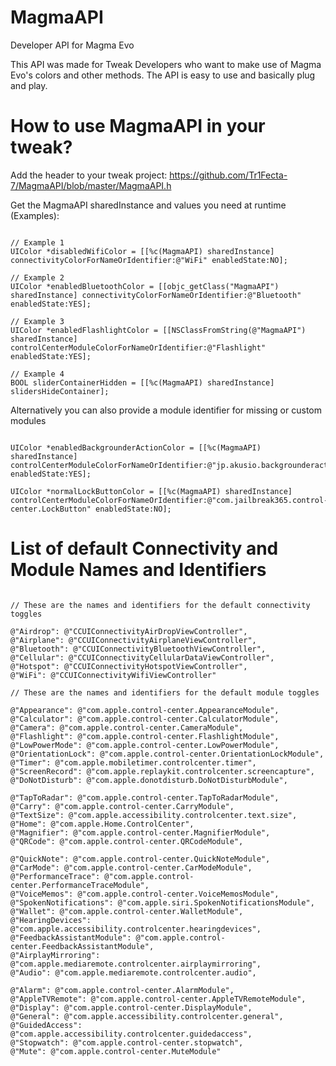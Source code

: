 # MagmaAPI
Developer API for Magma Evo


This API was made for Tweak Developers who want to make use of Magma Evo's colors and other methods. The API is easy to use and basically plug and play.

# How to use MagmaAPI in your tweak?

Add the header to your tweak project: https://github.com/Tr1Fecta-7/MagmaAPI/blob/master/MagmaAPI.h


Get the MagmaAPI sharedInstance and values you need at runtime (Examples):

```objc

// Example 1
UIColor *disabledWifiColor = [[%c(MagmaAPI) sharedInstance] connectivityColorForNameOrIdentifier:@"WiFi" enabledState:NO];

// Example 2
UIColor *enabledBluetoothColor = [[objc_getClass("MagmaAPI") sharedInstance] connectivityColorForNameOrIdentifier:@"Bluetooth" enabledState:YES];

// Example 3
UIColor *enabledFlashlightColor = [[NSClassFromString(@"MagmaAPI") sharedInstance] controlCenterModuleColorForNameOrIdentifier:@"Flashlight" enabledState:YES];

// Example 4
BOOL sliderContainerHidden = [[%c(MagmaAPI) sharedInstance] slidersHideContainer];
```


Alternatively you can also provide a module identifier for missing or custom modules
```objc

UIColor *enabledBackgrounderActionColor = [[%c(MagmaAPI) sharedInstance] controlCenterModuleColorForNameOrIdentifier:@"jp.akusio.backgrounderaction13" enabledState:YES];

UIColor *normalLockButtonColor = [[%c(MagmaAPI) sharedInstance] controlCenterModuleColorForNameOrIdentifier:@"com.jailbreak365.control-center.LockButton" enabledState:NO];

```

# List of default Connectivity and Module Names and Identifiers

```objc

// These are the names and identifiers for the default connectivity toggles

@"Airdrop": @"CCUIConnectivityAirDropViewController",
@"Airplane": @"CCUIConnectivityAirplaneViewController",
@"Bluetooth": @"CCUIConnectivityBluetoothViewController",
@"Cellular": @"CCUIConnectivityCellularDataViewController",
@"Hotspot": @"CCUIConnectivityHotspotViewController",
@"WiFi": @"CCUIConnectivityWifiViewController"

```

```objc
// These are the names and identifiers for the default module toggles

@"Appearance": @"com.apple.control-center.AppearanceModule",
@"Calculator": @"com.apple.control-center.CalculatorModule",
@"Camera": @"com.apple.control-center.CameraModule",
@"Flashlight": @"com.apple.control-center.FlashlightModule",
@"LowPowerMode": @"com.apple.control-center.LowPowerModule",
@"OrientationLock": @"com.apple.control-center.OrientationLockModule",
@"Timer": @"com.apple.mobiletimer.controlcenter.timer",
@"ScreenRecord": @"com.apple.replaykit.controlcenter.screencapture",
@"DoNotDisturb": @"com.apple.donotdisturb.DoNotDisturbModule",

@"TapToRadar": @"com.apple.control-center.TapToRadarModule",
@"Carry": @"com.apple.control-center.CarryModule",
@"TextSize": @"com.apple.accessibility.controlcenter.text.size",
@"Home": @"com.apple.Home.ControlCenter",
@"Magnifier": @"com.apple.control-center.MagnifierModule",
@"QRCode": @"com.apple.control-center.QRCodeModule",

@"QuickNote": @"com.apple.control-center.QuickNoteModule",
@"CarMode": @"com.apple.control-center.CarModeModule",
@"PerformanceTrace": @"com.apple.control-center.PerformanceTraceModule",
@"VoiceMemos": @"com.apple.control-center.VoiceMemosModule",
@"SpokenNotifications": @"com.apple.siri.SpokenNotificationsModule",
@"Wallet": @"com.apple.control-center.WalletModule",
@"HearingDevices": @"com.apple.accessibility.controlcenter.hearingdevices",
@"FeedbackAssistantModule": @"com.apple.control-center.FeedbackAssistantModule",
@"AirplayMirroring": @"com.apple.mediaremote.controlcenter.airplaymirroring",
@"Audio": @"com.apple.mediaremote.controlcenter.audio",

@"Alarm": @"com.apple.control-center.AlarmModule",
@"AppleTVRemote": @"com.apple.control-center.AppleTVRemoteModule",
@"Display": @"com.apple.control-center.DisplayModule",
@"General": @"com.apple.accessibility.controlcenter.general",
@"GuidedAccess": @"com.apple.accessibility.controlcenter.guidedaccess",
@"Stopwatch": @"com.apple.control-center.stopwatch",
@"Mute": @"com.apple.control-center.MuteModule"
```
